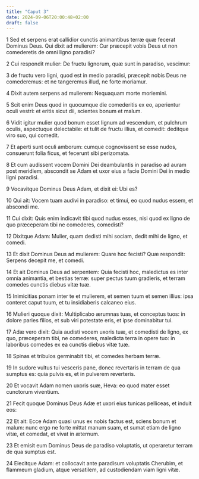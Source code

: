 ```yaml
---
title: "Caput 3"
date: 2024-09-06T20:00:48+02:00
draft: false
---
```



1 Sed et serpens erat callidior cunctis animantibus terræ quæ fecerat Dominus Deus. Qui dixit ad mulierem: Cur præcepit vobis Deus ut non comederetis de omni ligno paradisi?

2 Cui respondit mulier: De fructu lignorum, quæ sunt in paradiso, vescimur:

3 de fructu vero ligni, quod est in medio paradisi, præcepit nobis Deus ne comederemus: et ne tangeremus illud, ne forte moriamur.

4 Dixit autem serpens ad mulierem: Nequaquam morte moriemini.

5 Scit enim Deus quod in quocumque die comederitis ex eo, aperientur oculi vestri: et eritis sicut dii, scientes bonum et malum.

6 Vidit igitur mulier quod bonum esset lignum ad vescendum, et pulchrum oculis, aspectuque delectabile: et tulit de fructu illius, et comedit: deditque viro suo, qui comedit.

7 Et aperti sunt oculi amborum: cumque cognovissent se esse nudos, consuerunt folia ficus, et fecerunt sibi perizomata.

8 Et cum audissent vocem Domini Dei deambulantis in paradiso ad auram post meridiem, abscondit se Adam et uxor eius a facie Domini Dei in medio ligni paradisi.

9 Vocavitque Dominus Deus Adam, et dixit ei: Ubi es?

10 Qui ait: Vocem tuam audivi in paradiso: et timui, eo quod nudus essem, et abscondi me.

11 Cui dixit: Quis enim indicavit tibi quod nudus esses, nisi quod ex ligno de quo præceperam tibi ne comederes, comedisti?

12 Dixitque Adam: Mulier, quam dedisti mihi sociam, dedit mihi de ligno, et comedi.

13 Et dixit Dominus Deus ad mulierem: Quare hoc fecisti? Quæ respondit: Serpens decepit me, et comedi.

14 Et ait Dominus Deus ad serpentem: Quia fecisti hoc, maledictus es inter omnia animantia, et bestias terræ: super pectus tuum gradieris, et terram comedes cunctis diebus vitæ tuæ.

15 Inimicitias ponam inter te et mulierem, et semen tuum et semen illius: ipsa conteret caput tuum, et tu insidiaberis calcaneo eius.

16 Mulieri quoque dixit: Multiplicabo ærumnas tuas, et conceptus tuos: in dolore paries filios, et sub viri potestate eris, et ipse dominabitur tui.

17 Adæ vero dixit: Quia audisti vocem uxoris tuæ, et comedisti de ligno, ex quo, præceperam tibi, ne comederes, maledicta terra in opere tuo: in laboribus comedes ex ea cunctis diebus vitæ tuæ.

18 Spinas et tribulos germinabit tibi, et comedes herbam terræ.

19 In sudore vultus tui vesceris pane, donec revertaris in terram de qua sumptus es: quia pulvis es, et in pulverem reverteris.

20 Et vocavit Adam nomen uxoris suæ, Heva: eo quod mater esset cunctorum viventium.

21 Fecit quoque Dominus Deus Adæ et uxori eius tunicas pelliceas, et induit eos:

22 Et ait: Ecce Adam quasi unus ex nobis factus est, sciens bonum et malum: nunc ergo ne forte mittat manum suam, et sumat etiam de ligno vitæ, et comedat, et vivat in æternum.

23 Et emisit eum Dominus Deus de paradiso voluptatis, ut operaretur terram de qua sumptus est.

24 Eiecitque Adam: et collocavit ante paradisum voluptatis Cherubim, et flammeum gladium, atque versatilem, ad custodiendam viam ligni vitæ.

